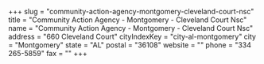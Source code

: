 +++
slug = "community-action-agency-montgomery-cleveland-court-nsc"
title = "Community Action Agency - Montgomery - Cleveland Court Nsc"
name = "Community Action Agency - Montgomery - Cleveland Court Nsc"
address = "660 Cleveland Court"
cityIndexKey = "city-al-montgomery"
city = "Montgomery"
state = "AL"
postal = "36108"
website = ""
phone = "334 265-5859"
fax = ""
+++
